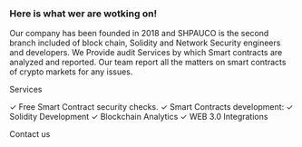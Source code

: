 ### Here is what wer are wotking on!



Our company has been founded in 2018 and SHPAUCO is the second branch included of block chain, Solidity and Network Security engineers and developers. We Provide audit Services by which Smart contracts are analyzed and reported.  Our team report all the matters on smart contracts of crypto markets for any issues.

Services

✓ Free Smart Contract security checks.
✓ Smart Contracts development:
✓ Solidity Development
✓ Blockchain Analytics 
✓ WEB 3.0 Integrations

Contact us

